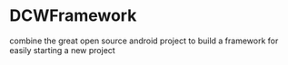# DCWFramework
combine the great open source android project to build a framework for easily starting a new project
